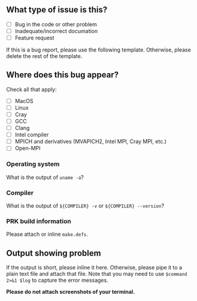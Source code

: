 ## What type of issue is this?

- [ ] Bug in the code or other problem
- [ ] Inadequate/incorrect documation
- [ ] Feature request

If this is a bug report, please use the following template.
Otherwise, please delete the rest of the template.

## Where does this bug appear?

Check all that apply:
  - [ ] MacOS
  - [ ] Linux
  - [ ] Cray
  - [ ] GCC
  - [ ] Clang
  - [ ] Intel compiler
  - [ ] MPICH and derivatives (MVAPICH2, Intel MPI, Cray MPI, etc.)
  - [ ] Open-MPI

### Operating system

What is the output of `uname -a`?

### Compiler

What is the output of `${COMPILER} -v` or `${COMPILER} --version`?

### PRK build information

Please attach or inline `make.defs`.

## Output showing problem

If the output is short, please inline it here.
Otherwise, please pipe it to a plain text file and attach that file.
Note that you may need to use `$command 2>&1 $log` to capture the error messages.

**Please do not attach screenshots of your terminal.**

